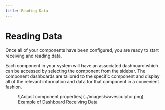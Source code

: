 ```yaml
---
title: Reading Data
---
```


# Reading Data

Once all of your components have been configured, you are ready to start receiving and reading data.

Each component in your system will have an associated dashboard which can be accessed by selecting the component from the sidebar. The component dashboards are tailored to the specific component and display all of the relevant information and data for that component in a convenient fashion.

<figure markdown>
![Adjust component properties](../images/wavesculptor.png)
<figcaption>Example of Dashboard Receiving Data</figcaption>
</figure>